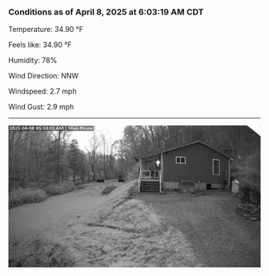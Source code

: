 ### Conditions as of April 8, 2025 at 6:03:19 AM CDT 

Temperature: 34.90 &deg;F

Feels like: 34.90 &deg;F

Humidity: 78%

Wind Direction: NNW

Windspeed: 2.7 mph

Wind Gust: 2.9 mph

---

<img src="./images/latest.jpeg"/>

